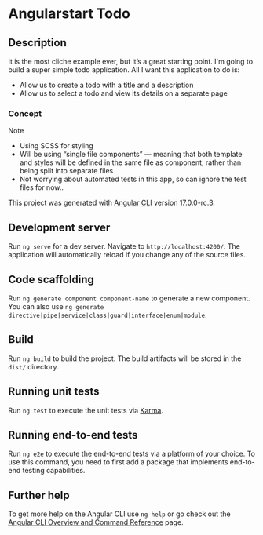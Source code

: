 # Angularstart Todo

## Description

It is the most cliche example ever, but it’s a great starting point. I'm going to build a super simple todo application. All I want this application to do is:

- Allow us to create a todo with a title and a description
- Allow us to select a todo and view its details on a separate page

### Concept

> [!NOTE]
> - Using SCSS for styling
> - Will be using “single file components” — meaning that both template and styles will be defined in the same file as component, rather than being split into separate files
> - Not worrying about automated tests in this app, so can ignore the test files for now..

This project was generated with [Angular CLI](https://github.com/angular/angular-cli) version 17.0.0-rc.3.

## Development server

Run `ng serve` for a dev server. Navigate to `http://localhost:4200/`. The application will automatically reload if you change any of the source files.

## Code scaffolding

Run `ng generate component component-name` to generate a new component. You can also use `ng generate directive|pipe|service|class|guard|interface|enum|module`.

## Build

Run `ng build` to build the project. The build artifacts will be stored in the `dist/` directory.

## Running unit tests

Run `ng test` to execute the unit tests via [Karma](https://karma-runner.github.io).

## Running end-to-end tests

Run `ng e2e` to execute the end-to-end tests via a platform of your choice. To use this command, you need to first add a package that implements end-to-end testing capabilities.

## Further help

To get more help on the Angular CLI use `ng help` or go check out the [Angular CLI Overview and Command Reference](https://angular.io/cli) page.
